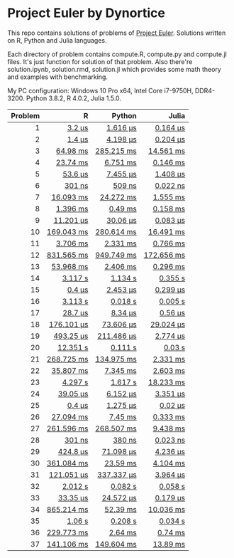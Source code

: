 # Project Euler by Dynortice

This repo contains solutions of problems of [Project Euler](https://projecteuler.net/).
Solutions written on R, Python and Julia languages.

Each directory of problem contains compute.R, compute.py and compute.jl files. It's just function for solution of that problem. Also there're solution.ipynb, solution.rmd, solution.jl which provides some math theory and examples with benchmarking.

My PC configuration: Windows 10 Pro x64, Intel Core i7-9750H, DDR4-3200. Python 3.8.2, R 4.0.2, Julia 1.5.0.

Problem | R | Python | Julia
-: | -: | -: | -:
1 | [3.2 µs](https://github.com/Dynortice/Project-Euler/blob/master/problems/0001/solution.rmd) | [1.616 µs](https://github.com/Dynortice/Project-Euler/blob/master/problems/0001/solution.ipynb) | [0.164 µs](https://github.com/Dynortice/Project-Euler/blob/master/problems/0001/solution.jl)
2 | [1.4 µs](https://github.com/Dynortice/Project-Euler/blob/master/problems/0002/solution.rmd) | [4.198 µs](https://github.com/Dynortice/Project-Euler/blob/master/problems/0002/solution.ipynb) | [0.204 µs](https://github.com/Dynortice/Project-Euler/blob/master/problems/0002/solution.jl)
3 | [64.98 ms](https://github.com/Dynortice/Project-Euler/blob/master/problems/0003/solution.rmd) | [285.215 ms](https://github.com/Dynortice/Project-Euler/blob/master/problems/0003/solution.ipynb) | [14.561 ms](https://github.com/Dynortice/Project-Euler/blob/master/problems/0003/solution.jl)
4 | [23.74 ms](https://github.com/Dynortice/Project-Euler/blob/master/problems/0004/solution.rmd) | [6.751 ms](https://github.com/Dynortice/Project-Euler/blob/master/problems/0004/solution.ipynb) | [0.146 ms](https://github.com/Dynortice/Project-Euler/blob/master/problems/0004/solution.jl)
5 | [53.6 µs](https://github.com/Dynortice/Project-Euler/blob/master/problems/0005/solution.rmd) | [7.455 µs](https://github.com/Dynortice/Project-Euler/blob/master/problems/0005/solution.ipynb) | [1.408 µs](https://github.com/Dynortice/Project-Euler/blob/master/problems/0005/solution.jl)
6 | [301 ns](https://github.com/Dynortice/Project-Euler/blob/master/problems/0006/solution.rmd) | [509 ns](https://github.com/Dynortice/Project-Euler/blob/master/problems/0006/solution.ipynb) | [0.022 ns](https://github.com/Dynortice/Project-Euler/blob/master/problems/0006/solution.jl)
7 | [16.093 ms](https://github.com/Dynortice/Project-Euler/blob/master/problems/0007/solution.rmd) | [24.272 ms](https://github.com/Dynortice/Project-Euler/blob/master/problems/0007/solution.ipynb) | [1.555 ms](https://github.com/Dynortice/Project-Euler/blob/master/problems/0007/solution.jl)
8 | [1.396 ms](https://github.com/Dynortice/Project-Euler/blob/master/problems/0008/solution.rmd) | [0.49 ms](https://github.com/Dynortice/Project-Euler/blob/master/problems/0008/solution.ipynb) | [0.158 ms](https://github.com/Dynortice/Project-Euler/blob/master/problems/0008/solution.jl)
9 | [11.201 µs](https://github.com/Dynortice/Project-Euler/blob/master/problems/0009/solution.rmd) | [30.06 µs](https://github.com/Dynortice/Project-Euler/blob/master/problems/0009/solution.ipynb) | [0.083 µs](https://github.com/Dynortice/Project-Euler/blob/master/problems/0009/solution.jl)
10 | [169.043 ms](https://github.com/Dynortice/Project-Euler/blob/master/problems/0010/solution.rmd) | [280.614 ms](https://github.com/Dynortice/Project-Euler/blob/master/problems/0010/solution.ipynb) | [16.491 ms](https://github.com/Dynortice/Project-Euler/blob/master/problems/0010/solution.jl)
11 | [3.706 ms](https://github.com/Dynortice/Project-Euler/blob/master/problems/0011/solution.rmd) | [2.331 ms](https://github.com/Dynortice/Project-Euler/blob/master/problems/0011/solution.ipynb) | [0.766 ms](https://github.com/Dynortice/Project-Euler/blob/master/problems/0011/solution.jl)
12 | [831.565 ms](https://github.com/Dynortice/Project-Euler/blob/master/problems/0012/solution.rmd) | [949.749 ms](https://github.com/Dynortice/Project-Euler/blob/master/problems/0012/solution.ipynb) | [172.656 ms](https://github.com/Dynortice/Project-Euler/blob/master/problems/0012/solution.jl)
13 | [53.968 ms](https://github.com/Dynortice/Project-Euler/blob/master/problems/0013/solution.rmd) | [2.406 ms](https://github.com/Dynortice/Project-Euler/blob/master/problems/0013/solution.ipynb) | [0.296 ms](https://github.com/Dynortice/Project-Euler/blob/master/problems/0013/solution.jl)
14 | [3.117 s](https://github.com/Dynortice/Project-Euler/blob/master/problems/0014/solution.rmd) | [1.134 s](https://github.com/Dynortice/Project-Euler/blob/master/problems/0014/solution.ipynb) | [0.355 s](https://github.com/Dynortice/Project-Euler/blob/master/problems/0014/solution.jl)
15 | [0.4 µs](https://github.com/Dynortice/Project-Euler/blob/master/problems/0015/solution.rmd) | [2.453 µs](https://github.com/Dynortice/Project-Euler/blob/master/problems/0015/solution.ipynb) | [0.299 µs](https://github.com/Dynortice/Project-Euler/blob/master/problems/0015/solution.jl)
16 | [3.113 s](https://github.com/Dynortice/Project-Euler/blob/master/problems/0016/solution.rmd) | [0.018 s](https://github.com/Dynortice/Project-Euler/blob/master/problems/0016/solution.ipynb) | [0.005 s](https://github.com/Dynortice/Project-Euler/blob/master/problems/0016/solution.jl)
17 | [28.7 µs](https://github.com/Dynortice/Project-Euler/blob/master/problems/0017/solution.rmd) | [8.34 µs](https://github.com/Dynortice/Project-Euler/blob/master/problems/0017/solution.ipynb) | [0.56 µs](https://github.com/Dynortice/Project-Euler/blob/master/problems/0017/solution.jl)
18 | [176.101 µs](https://github.com/Dynortice/Project-Euler/blob/master/problems/0018/solution.rmd) | [73.606 µs](https://github.com/Dynortice/Project-Euler/blob/master/problems/0018/solution.ipynb) | [29.024 µs](https://github.com/Dynortice/Project-Euler/blob/master/problems/0018/solution.jl)
19 | [493.25 µs](https://github.com/Dynortice/Project-Euler/blob/master/problems/0019/solution.rmd) | [211.486 µs](https://github.com/Dynortice/Project-Euler/blob/master/problems/0019/solution.ipynb) | [2.774 µs](https://github.com/Dynortice/Project-Euler/blob/master/problems/0019/solution.jl)
20 | [12.351 s](https://github.com/Dynortice/Project-Euler/blob/master/problems/0020/solution.rmd) | [0.111 s](https://github.com/Dynortice/Project-Euler/blob/master/problems/0020/solution.ipynb) | [0.03 s](https://github.com/Dynortice/Project-Euler/blob/master/problems/0020/solution.jl)
21 | [268.725 ms](https://github.com/Dynortice/Project-Euler/blob/master/problems/0021/solution.rmd) | [134.975 ms](https://github.com/Dynortice/Project-Euler/blob/master/problems/0021/solution.ipynb) | [2.331 ms](https://github.com/Dynortice/Project-Euler/blob/master/problems/0021/solution.jl)
22 | [35.807 ms](https://github.com/Dynortice/Project-Euler/blob/master/problems/0022/solution.rmd) | [7.345 ms](https://github.com/Dynortice/Project-Euler/blob/master/problems/0022/solution.ipynb) | [2.603 ms](https://github.com/Dynortice/Project-Euler/blob/master/problems/0022/solution.jl)
23 | [4.297 s](https://github.com/Dynortice/Project-Euler/blob/master/problems/0023/solution.rmd) | [1.617 s](https://github.com/Dynortice/Project-Euler/blob/master/problems/0023/solution.ipynb) | [18.233 ms](https://github.com/Dynortice/Project-Euler/blob/master/problems/0023/solution.jl)
24 | [39.05 µs](https://github.com/Dynortice/Project-Euler/blob/master/problems/0024/solution.rmd) | [6.152 µs](https://github.com/Dynortice/Project-Euler/blob/master/problems/0024/solution.ipynb) | [3.351 µs](https://github.com/Dynortice/Project-Euler/blob/master/problems/0024/solution.jl)
25 | [0.4 µs](https://github.com/Dynortice/Project-Euler/blob/master/problems/0025/solution.rmd) | [1.275 µs](https://github.com/Dynortice/Project-Euler/blob/master/problems/0025/solution.ipynb) | [0.02 µs](https://github.com/Dynortice/Project-Euler/blob/master/problems/0025/solution.jl)
26 | [27.094 ms](https://github.com/Dynortice/Project-Euler/blob/master/problems/0026/solution.rmd) | [7.45 ms](https://github.com/Dynortice/Project-Euler/blob/master/problems/0026/solution.ipynb) | [0.333 ms](https://github.com/Dynortice/Project-Euler/blob/master/problems/0026/solution.jl)
27 | [261.596 ms](https://github.com/Dynortice/Project-Euler/blob/master/problems/0027/solution.rmd) | [268.507 ms](https://github.com/Dynortice/Project-Euler/blob/master/problems/0027/solution.ipynb) | [9.438 ms](https://github.com/Dynortice/Project-Euler/blob/master/problems/0027/solution.jl)
28 | [301 ns](https://github.com/Dynortice/Project-Euler/blob/master/problems/0028/solution.rmd) | [380 ns](https://github.com/Dynortice/Project-Euler/blob/master/problems/0028/solution.ipynb) | [0.023 ns](https://github.com/Dynortice/Project-Euler/blob/master/problems/0028/solution.jl)
29 | [424.8 µs](https://github.com/Dynortice/Project-Euler/blob/master/problems/0029/solution.rmd) | [71.098 µs](https://github.com/Dynortice/Project-Euler/blob/master/problems/0029/solution.ipynb) | [4.236 µs](https://github.com/Dynortice/Project-Euler/blob/master/problems/0029/solution.jl)
30 | [361.084 ms](https://github.com/Dynortice/Project-Euler/blob/master/problems/0030/solution.rmd) | [23.59 ms](https://github.com/Dynortice/Project-Euler/blob/master/problems/0030/solution.ipynb) | [4.104 ms](https://github.com/Dynortice/Project-Euler/blob/master/problems/0030/solution.jl)
31 | [121.051 µs](https://github.com/Dynortice/Project-Euler/blob/master/problems/0031/solution.rmd) | [337.337 µs](https://github.com/Dynortice/Project-Euler/blob/master/problems/0031/solution.ipynb) | [3.964 µs](https://github.com/Dynortice/Project-Euler/blob/master/problems/0031/solution.jl)
32 | [2.012 s](https://github.com/Dynortice/Project-Euler/blob/master/problems/0032/solution.rmd) | [0.082 s](https://github.com/Dynortice/Project-Euler/blob/master/problems/0032/solution.ipynb) | [0.058 s](https://github.com/Dynortice/Project-Euler/blob/master/problems/0032/solution.jl)
33 | [33.35 µs](https://github.com/Dynortice/Project-Euler/blob/master/problems/0033/solution.rmd) | [24.572 µs](https://github.com/Dynortice/Project-Euler/blob/master/problems/0033/solution.ipynb) | [0.179 µs](https://github.com/Dynortice/Project-Euler/blob/master/problems/0033/solution.jl)
34 | [865.214 ms](https://github.com/Dynortice/Project-Euler/blob/master/problems/0034/solution.rmd) | [52.39 ms](https://github.com/Dynortice/Project-Euler/blob/master/problems/0034/solution.ipynb) | [10.036 ms](https://github.com/Dynortice/Project-Euler/blob/master/problems/0034/solution.jl)
35 | [1.06 s](https://github.com/Dynortice/Project-Euler/blob/master/problems/0035/solution.rmd) | [0.208 s](https://github.com/Dynortice/Project-Euler/blob/master/problems/0035/solution.ipynb) | [0.034 s](https://github.com/Dynortice/Project-Euler/blob/master/problems/0035/solution.jl)
36 | [229.773 ms](https://github.com/Dynortice/Project-Euler/blob/master/problems/0036/solution.rmd) | [2.64 ms](https://github.com/Dynortice/Project-Euler/blob/master/problems/0036/solution.ipynb) | [0.74 ms](https://github.com/Dynortice/Project-Euler/blob/master/problems/0036/solution.jl)
37 | [141.106 ms](https://github.com/Dynortice/Project-Euler/blob/master/problems/0037/solution.rmd) | [149.604 ms](https://github.com/Dynortice/Project-Euler/blob/master/problems/0037/solution.ipynb) | [13.89 ms](https://github.com/Dynortice/Project-Euler/blob/master/problems/0037/solution.jl)
